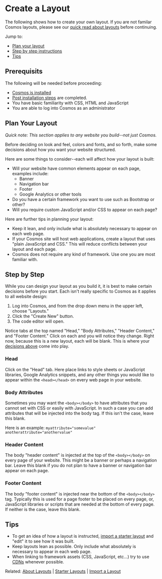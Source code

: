 # Create a Layout
The following shows how to create your own layout. If you are not familar Cosmos layouts, please see our [quick read about layouts](https://github.com/CosmosSoftware/Cosmos.Cms/blob/main/Documentation/Layouts/About.md) before continuing.

Jump to:

* [Plan your layout](#plan-your-layout)
* [Step by step instructions](#step-by-step)
* [Tips](#tips)

## Prerequisits
The following will be needed before proceeding:
* [Cosmos is installed](https://github.com/CosmosSoftware/Cosmos.Cms/blob/main/Documentation/Installation/AzureClickInstall.md)
* [Post installation steps](https://github.com/CosmosSoftware/Cosmos.Cms/blob/main/Documentation/Installation/AzureClickInstall.md#required-post-installation-steps) are completed.
* You have basic familiarity with CSS, HTML and JavaScript
* You are able to log into Cosmos as an administrator

## Plan Your Layout
*Quick note: This section applies to any website you build--not just Cosmos.*

Before deciding on look and feel, colors and fonts, and so forth, make some decisions about how you want your website structured. 

Here are some things to consider--each will affect how your layout is built:

* Will your website have common elements appear on each page, examples include:
  *  Banner
  *  Navigation bar
  *  Footer
  *  Google Analytics or other tools
*  Do you have a certain framework you want to use such as Bootstrap or other?
*  Will you require custom JavaScript and/or CSS to appear on each page?

Here are further tips in planning your layout:

* Keep it lean, and only include what is absolutely necessary to appear on each web page.
* If your Cosmos site will host web applications, create a layout that uses "plain JavaScript and CSS." This will reduce conflicts between your layout and each page.
* Cosmos does not require any kind of framework. Use one you are most familiar with.

## Step by Step
While you can design your layout as you build it, it is best to make certain decisions before you start.  Each isn't really specific to Cosmos as it applies to all website design:

1. Log into Cosmos, and from the drop down menu in the upper left, choose "Layouts."
2. Click the "Create New" button.
3. The code editor will open.

Notice tabs at the top named "Head," "Body Attributes," "Header Content," and "Footer Content."  Click on each and you will notice they change.  Right now, because this is a new layout, each will be blank. This is where your [decisions above](https://github.com/CosmosSoftware/Cosmos.Cms/blob/main/Documentation/Layouts/Create.md#plan-your-layout) come into play.

### Head
Click on the "Head" tab.  Here place links to style sheets or JavaScript libraries, Google Analytics snippets, and any other things you would like to appear within the `<head></head>` on every web page in your website.

### Body Attributes
Sometimes you may want the `<body></body>` to have attributes that you cannot set with CSS or easily with JavaScript. In such a case you can add attributes that will be injected into the body tag. If this isn't the case, leave this blank.

Here is an example: `myattribute="somevalue" anotherattribute="anothervalue"`

### Header Content
The body "header content" is injected at the top of the `<body></body>` on every page of your website. This might be a banner or perhaps a navigation bar. Leave this blank if you do not plan to have a banner or navigation bar appear on each page.

### Footer Content
The body "footer content" is injected near the bottom of the `<body></body>` tag.  Typically this is used for a page footer to be placed on every page, or, JavaScript libraries or scripts that are needed at the bottom of every page. If neither is the case, leave this blank.

## Tips

* To get an idea of how a layout is instructed, [import a starter layout](https://github.com/CosmosSoftware/Cosmos.Cms/blob/main/Documentation/Layouts/Import.md) and "edit" it to see how it was built.
* Keep layouts lean as possible. Only include what absolutely is necessary to appear in each web page.
* When linking to framework assets (CSS, JavaScript, etc...) try to use [CDNs](https://en.wikipedia.org/wiki/Content_delivery_network) whenever possible.

Related: [About Layouts](https://github.com/CosmosSoftware/Cosmos.Cms/blob/main/Documentation/Layouts/About.md) | [Starter Layouts](https://github.com/CosmosSoftware/Cosmos.Cms/blob/main/Documentation/Layouts/StarterLayouts.md) | [Import a Layout](https://github.com/CosmosSoftware/Cosmos.Cms/blob/main/Documentation/Layouts/Import.md)


